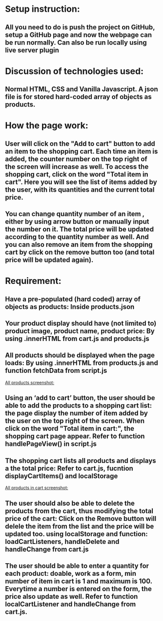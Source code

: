 # Setup instruction:
## All you need to do is push the project on GitHub, setup a GitHub page and now the webpage can be run normally. Can also be run locally using live server plugin

# Discussion of technologies used:
## Normal HTML, CSS and Vanilla Javascript. A json file is for stored hard-coded array of objects as products.

# How the page work:
## User will click on the "Add to cart" button to add an item to the shopping cart. Each time an item is added, the counter number on the top right of the screen will increase as well. To access the shopping cart, click on the word "Total item in cart". Here you will see the list of items added by the user, with its quantities and the current total price. 
## You can change quantity number of an item , either by using arrow button or manually input the number on it. The total price will be updated according to the quantity number as well. And you can also remove an item from the shopping cart by click on the remove button too (and total price will be updated again).
# Requirement:
## Have a pre-populated (hard coded) array of objects as products: Inside products.json
## Your product display should have (not limited to) product image, product name, product price: By using .innerHTML from cart.js and products.js
## All products should be displayed when the page loads: By using .innerHTML from products.js and function fetchData from script.js
[All products screenshot:](./images/Screenshot2.jpg)
## Using an ‘add to cart’ button, the user should be able to add the products to a shopping cart list: the page display the number of item added by the user on the top right of the screen. When click on the word "Total item in cart:", the shopping cart page appear. Refer to function handlePageView() in script.js
## The shopping cart lists all products and displays a the total price: Refer to cart.js, fucntion displayCartItems() and localStorage
[All products in cart screenshot:](./images/Screenshot1.jpg)
## The user should also be able to delete the products from the cart, thus modifying the total price of the cart: Click on the Remove button will delele the item from the list and the price will be updated too. using localStorage and function: loadCartListeners, handleDelete and handleChange from cart.js
## The user should be able to enter a quantity for each product: doable, work as a form, min number of item in cart is 1 and maximum is 100. Everytime a number is entered on the form, the price also update as well. Refer to function localCartListener and handleChange from cart.js.